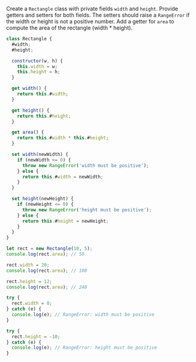 Create a `Rectangle` class with private fields `width` and `height`. Provide getters and setters for both fields. The setters should raise a `RangeError` if the width or height is not a positive number. Add a getter for `area` to compute the area of the rectangle (width * height).

```js
class Rectangle {
  #width;
  #height;

  constructor(w, h) {
    this.width = w;
    this.height = h;
  }

  get width() {
    return this.#width;
  }

  get height() {
    return this.#height;
  }

  get area() {
    return this.#width * this.#height;
  }

  set width(newWidth) {
    if (newWidth <= 0) {
      throw new RangeError('width must be positive');
    } else {
      return this.#width = newWidth;
    }
  }

  set height(newHeight) {
    if (newHeight <= 0) {
      throw new RangeError('height must be positive');
    } else {
      return this.#height = newHeight;
    }
  }
}

let rect = new Rectangle(10, 5);
console.log(rect.area); // 50

rect.width = 20;
console.log(rect.area); // 100

rect.height = 12;
console.log(rect.area); // 240

try {
  rect.width = 0;
} catch (e) {
  console.log(e); // RangeError: width must be positive
}

try {
  rect.height = -10;
} catch (e) {
  console.log(e); // RangeError: height must be positive
}
```